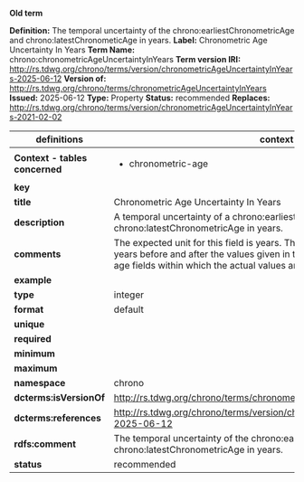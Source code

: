 **Old term**

**Definition:** The temporal uncertainty of the chrono:earliestChronometricAge and chrono:latestChronometicAge in years.
**Label:** Chronometric Age Uncertainty In Years
**Term Name:** chrono:chronometricAgeUncertaintyInYears
**Term version IRI:** http://rs.tdwg.org/chrono/terms/version/chronometricAgeUncertaintyInYears-2025-06-12
**Version of:** http://rs.tdwg.org/chrono/terms/chronometricAgeUncertaintyInYears
**Issued:** 2025-06-12
**Type:** Property
**Status:** recommended
**Replaces:** http://rs.tdwg.org/chrono/terms/version/chronometricAgeUncertaintyInYears-2021-02-02


| definitions | context 1 |
|-|-|
| **Context - tables concerned** | <ul><li>chronometric-age</li></ul> |
| **key** |  |
| **title** | Chronometric Age Uncertainty In Years |
| **description** | A temporal uncertainty of a chrono:earliestChronometricAge and chrono:latestChronometricAge in years. |
| **comments** | The expected unit for this field is years. The value in this field is number of years before and after the values given in the earliest and latest chronometric age fields within which the actual values are estimated to be. |
| **example** |  |
| **type** | integer |
| **format** | default |
| **unique** |  |
| **required** |  |
| **minimum** |  |
| **maximum** |  |
| **namespace** | chrono |
| **dcterms:isVersionOf** | http://rs.tdwg.org/chrono/terms/chronometricAgeUncertaintyInYears |
| **dcterms:references** | http://rs.tdwg.org/chrono/terms/version/chronometricAgeUncertaintyInYears-2025-06-12 |
| **rdfs:comment** | The temporal uncertainty of the chrono:earliestChronometricAge and chrono:latestChronometricAge in years. |
| **status** | recommended |
